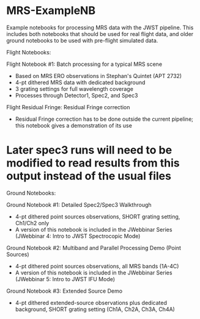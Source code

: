 # MRS-ExampleNB
Example notebooks for processing MRS data with the JWST pipeline.  This includes both notebooks that should be used for real flight data, and older ground notebooks to be used with pre-flight simulated data.

Flight Notebooks:

Flight Notebook #1: Batch processing for a typical MRS scene
* Based on MRS ERO observations in Stephan's Quintet (APT 2732)
* 4-pt dithered MRS data with dedicated background
* 3 grating settings for full wavelength coverage
* Processes through Detector1, Spec2, and Spec3

Flight Residual Fringe: Residual Fringe correction
* Residual Fringe correction has to be done outside the current pipeline; this notebook gives a demonstration of its use
# Later spec3 runs will need to be modified to read results from this output instead of the usual files

Ground Notebooks:

Ground Notebook #1: Detailed Spec2/Spec3 Walkthrough
* 4-pt dithered point sources observations, SHORT grating setting, Ch1/Ch2 only
* A version of this notebook is included in the JWebbinar Series (JWebbinar 4: Intro to JWST Spectrocopic Mode)

Ground Notebook #2: Multiband and Parallel Processing Demo (Point Sources)
* 4-pt dithered point sources observations, all MRS bands (1A-4C)
* A version of this notebook is included in the JWebbinar Series (JWebbinar 5: Intro to JWST IFU Mode)

Ground Notebook #3: Extended Source Demo
* 4-pt dithered extended-source observations plus dedicated background, SHORT grating setting (Ch1A, Ch2A, Ch3A, Ch4A)
